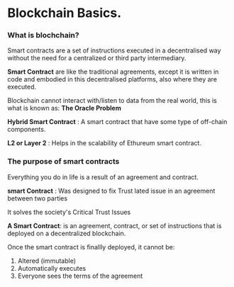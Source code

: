 # Blockchain Basics.

### What is blochchain?
Smart contracts are a set of instructions executed in a decentralised way without the need for a centralized or third party intermediary.

**Smart Contract** are like the traditional agreements, except it is written in code and embodied in this decentralised platforms, also where they are executed.

Blockchain cannot interact with/listen to data from the real world, this is what is known as: **The Oracle Problem**

**Hybrid Smart Contract** : A smart contract that have some type of off-chain components.

**L2 or Layer 2** : Helps in the scalability of Ethureum smart contract.

### The purpose of smart contracts
Everything you do in life is a result of an agreement and contract.

**smart Contract** : Was designed to fix Trust lated issue in an agreement between two parties

It solves the society's Critical Trust Issues

**A Smart Contract**: is an agreement, contract, or set of instructions that is deployed on a decentralized blockchain.

Once the smart contract is finallly deployed, it cannot be:
1. Altered (immutable)
2. Automatically executes
3. Everyone sees the terms of the agreement
